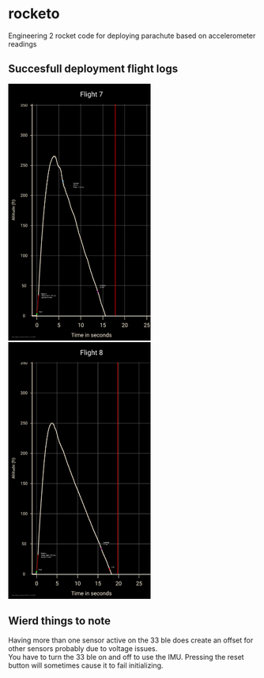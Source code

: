 # rocketo
Engineering 2 rocket code for deploying parachute based on accelerometer readings

## Succesfull deployment flight logs 

<p float="left">
  <img src="./flight1.png" width="288">
  <img src="./flight.png" width="288">
</p>

## Wierd things to note 
Having more than one sensor active on the 33 ble does create an offset for other sensors  probably due to voltage issues. <br>
You have to turn the 33 ble on and off to use the IMU. Pressing the reset button will sometimes cause it to fail initializing. 
